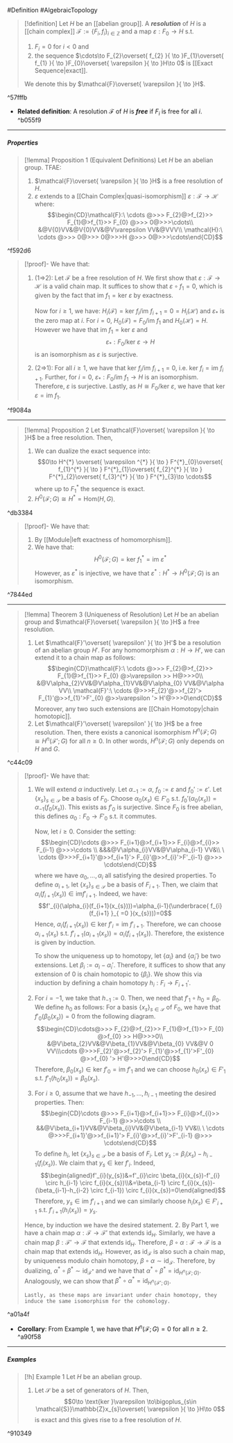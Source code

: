 #Definition #AlgebraicTopology 

> [!definition]
> Let $H$ be an [[abelian group]]. A ***resolution*** of $H$ is a [[chain complex]] $\mathcal{F}:=\{ F_{i} ,f_{i}\}_{i\in\mathbb{Z}}$ and a map $\varepsilon:F_{0}\to H$ s.t. 
> 1. $F_{i}=0$ for $i<0$ and
> 2. the sequence $\cdots\to F_{2}\overset{ f_{2} }{ \to }F_{1}\overset{ f_{1} }{ \to }F_{0}\overset{ \varepsilon }{ \to }H\to 0$ is [[Exact Sequence|exact]].
> 
> We denote this by $\mathcal{F}\overset{ \varepsilon }{ \to }H$.

^57fffb

- **Related definition**: A resolution $\mathcal{F}$ of $H$ is ***free*** if $F_{i}$ is free for all $i$. ^b055f9
---
##### Properties

> [!lemma] Proposition 1 (Equivalent Definitions)
> Let $H$ be an abelian group. TFAE:
> 1. $\mathcal{F}\overset{ \varepsilon }{ \to }H$ is a free resolution of $H$.
> 2. $\varepsilon$ extends to a [[Chain Complex|quasi-isomorphism]] $\varepsilon:\mathcal{F}\to \mathcal{H}$ where: $$\begin{CD}\mathcal{F}:\ \cdots @>>> F_{2}@>f_{2}>> F_{1}@>f_{1}>> F_{0} @>>> 0@>>>\cdots\\ &@V{0}VV&@V{0}VV&@V\varepsilon VV&@VVV\\ \mathcal{H}:\ \cdots @>>> 0@>>> 0@>>>H @>>> 0@>>>\cdots\end{CD}$$

^f592d6

> [!proof]-
> We have that:
> 1. (1=>2): Let $\mathcal{F}$ be a free resolution of $H$. We first show that $\varepsilon:\mathcal{F}\to \mathcal{H}$ is a valid chain map. It suffices to show that $\varepsilon \circ f_{1}= 0$, which is given by the fact that $\text{im }f_{1}=\text{ker }\varepsilon$ by exactness. 
>    
>    Now for $i\geq 1$, we have: $H_{i}(\mathcal{F})=\text{ker }f_{i} / \text{im } f_{i+1}=0=H_{i}(\mathcal{H})$ and $\varepsilon_{*}$ is the zero map at $i$. For $i=0$, $H_{0}(\mathcal{F})=F_{0} / \text{im }f_{1}$ and $H_{0}(\mathcal{H})=H$. However we have that $\text{im } f_{1}=\text{ker }\varepsilon$ and $$\varepsilon_{*}:F_{0} / \text{ker } \varepsilon\to H$$ is an isomorphism as $\varepsilon$ is surjective. 
> 2. (2=>1): For all $i\geq 1$, we have that $\text{ker }f_{i} / \text{im }f_{i+1}= 0$, i.e. $\text{ker }f_{i} = \text{im }f_{i+1}$. Further, for $i=0$, $\varepsilon_{*}:F_{0} / \text{im }f_{1}\to H$ is an isomorphism. Therefore, $\varepsilon$ is surjective. Lastly, as $H\cong F_{0} / \text{ker }\varepsilon$, we have that $\text{ker }\varepsilon = \text{im }f_{1}$. 

^f9084a

---
> [!lemma] Proposition 2
> Let $\mathcal{F}\overset{ \varepsilon }{ \to }H$ be a free resolution. Then, 
> 1. We can dualize the exact sequence into: $$0\to H^{*} \overset{ \varepsilon ^{*} }{ \to } F^{*}_{0}\overset{ f_{1}^{*} }{ \to } F^{*}_{1}\overset{ f_{2}^{*} }{ \to } F^{*}_{2}\overset{ f_{3}^{*} }{ \to } F^{*}_{3}\to \cdots$$where up to $F^{*}_{1}$ the sequence is exact.
> 2. $H^0(\mathcal{F};G)\cong H^{*}=\text{Hom}(H,G)$.

^db3384

> [!proof]-
> We have that:
> 1. By [[Module|left exactness of homomorphism]].
> 2. We have that: $$H^0(\mathcal{F};G)=\text{ker }f^{*}_{1}=\text{im }\varepsilon ^{*}$$However, as $\varepsilon ^{*}$ is injective, we have that $\varepsilon ^{*}:H^{*}\to H^0(\mathcal{F};G)$ is an isomorphism. 

^7844ed

---
> [!lemma] Theorem 3 (Uniqueness of Resolution)
> Let $H$ be an abelian group and $\mathcal{F}\overset{ \varepsilon }{ \to }H$ a free resolution.
> 1. Let $\mathcal{F}'\overset{ \varepsilon' }{ \to }H'$ be a resolution of an abelian group $H'$. For any homomorphism $\alpha:H\to H'$, we can extend it to a chain map as follows: $$\begin{CD}\mathcal{F}:\ \cdots @>>> F_{2}@>f_{2}>> F_{1}@>f_{1}>> F_{0} @>\varepsilon >> H@>>>0\\ &@V\alpha_{2}VV&@V\alpha_{1}VV&@V\alpha_{0} VV&@V\alpha VV\\ \mathcal{F}':\ \cdots @>>>F_{2}'@>>f_{2}'> F_{1}'@>>f_{1}'>F'_{0} @>>\varepsilon '> H'@>>>0\end{CD}$$
> 	Moreover, any two such extensions are [[Chain Homotopy|chain homotopic]].
> 2. Let $\mathcal{F}'\overset{ \varepsilon' }{ \to }H$ be a free resolution. Then, there exists a canonical isomorphism $H^{n}(\mathcal{F};G)\cong H^{n}(\mathcal{F}';G)$ for all $n\geq 0$. In other words, $H^n(\mathcal{F};G)$ only depends on $H$ and $G$.

^c44c09

> [!proof]-
> We have that:
> 1. We will extend $\alpha$ inductively. Let $\alpha_{-1}:= \alpha$, $f_{0}:=\varepsilon$ and $f_{0}':=\varepsilon'$. Let $\{ x_{s} \}_{s\in \mathcal{S}}$ be a basis of $F_{0}$. Choose $\alpha_{0}(x_{s})\in F'_{0}$ s.t. $f_{0}'(\alpha_{0}(x_{s}))=\alpha_{-1}(f_{0}(x_{s}))$. This exists as $f'_{0}$ is surjective. Since $F_{0}$ is free abelian, this defines $\alpha_{0}:F_{0}\to F'_{0}$ s.t. it commutes. 
>    
>    Now, let $i\geq 0$. Consider the setting: $$\begin{CD}\cdots @>>> F_{i+1}@>f_{i+1}>> F_{i}@>f_{i}>> F_{i-1} @>>>\cdots \\ &&&@V\alpha_{i}VV&@V\alpha_{i-1} VV&\\ \ \cdots @>>>F_{i+1}'@>>f_{i+1}'> F_{i}'@>>f_{i}'>F'_{i-1} @>>> \cdots\end{CD}$$where we have $\alpha_{0},\dots,\alpha_{i}$ all satisfying the desired properties. To define $\alpha_{i+1}$, let $\{ x_{s} \}_{s\in \mathcal{S}}$ be a basis of $F_{i+1}$. Then, we claim that $\alpha_{i}(f_{i+1}(x_{s}))\in \text{im}f'_{i+1}$. Indeed, we have: $$f'_{i}(\alpha_{i}(f_{i+1}(x_{s})))=\alpha_{i-1}(\underbrace{ f_{i}(f_{i+1} }_{ =0 }(x_{s})))=0$$Hence, $\alpha_{i}(f_{i+1}(x_{s}))\in \text{ker }f'_{i}=\text{im }f'_{i+1}$. Therefore, we can choose $\alpha_{i+1}(x_{s})$ s.t. $f'_{i+1}(\alpha_{i+1}(x_{s}))=\alpha_{i}(f_{i+1}(x_{s}))$. Therefore, the existence is given by induction. 
>    
>    To show the uniqueness up to homotopy, let $\{ \alpha_{i} \}$ and $\{ \alpha_{i}' \}$ be two extensions. Let $\beta_{i}:=\alpha_{i}-\alpha_{i}'$. Therefore, it suffices to show that any extension of $0$ is chain homotopic to $\{ \beta_{i} \}$. We show this via induction by defining a chain homotopy $h_{i}:F_{i}\to F_{i+1}'$. 
> 	1. For $i=-1$, we take that $h_{-1}:= 0$. Then, we need that $f'_{1} \circ h_{0}=\beta_{0}$. We define $h_{0}$ as follows: For a basis $\{ x_{s} \}_{s\in \mathcal{S}}$ of $F_{0}$, we have that $f'_{0}(\beta_{0}(x_{s}))=0$ from the following diagram. $$\begin{CD}\cdots@>>> F_{2}@>f_{2}>> F_{1}@>f_{1}>> F_{0} @>f_{0} >> H@>>>0\\ &@V\beta_{2}VV&@V\beta_{1}VV&@V\beta_{0} VV&@V 0 VV\\\cdots @>>>F_{2}'@>>f_{2}'> F_{1}'@>>f_{1}'>F'_{0} @>>f_{0} '> H'@>>>0\end{CD}$$Therefore, $\beta_{0}(x_{s})\in \text{ker }f'_{0}=\text{im }f'_{1}$ and we can choose $h_{0}(x_{s})\in F'_{1}$ s.t. $f'_{1}(h_{0}(x_{s}))=\beta_{0}(x_{s})$.
> 	2. For $i\geq 0$, assume that we have $h_{-1},\dots,h_{i-1}$ meeting the desired properties. Then:$$\begin{CD}\cdots @>>> F_{i+1}@>f_{i+1}>> F_{i}@>f_{i}>> F_{i-1} @>>>\cdots \\ &&@V\beta_{i+1}VV&@V\beta_{i}VV&@V\beta_{i-1} VV&\\ \ \cdots @>>>F_{i+1}'@>>f_{i+1}'> F_{i}'@>>f_{i}'>F'_{i-1} @>>> \cdots\end{CD}$$To define $h_{i}$, let $\{ x_{s} \}_{s\in \mathcal{S}}$ be a basis of $F_{i}$. Let $y_{s}:=\beta_{i}(x_{s})-h_{i-1}(f_{i}(x_{s}))$. We claim that $y_{s}\in \text{ker }f'_{i}$. Indeed, $$\begin{aligned}f'_{i}(y_{s})&=f'_{i}\circ \beta_{i}(x_{s})-f'_{i} \circ  h_{i-1} \circ  f_{i}(x_{s})\\&=\beta_{i-1} \circ  f_{i}(x_{s})-(\beta_{i-1}-h_{i-2} \circ  f_{i-1})  \circ  f_{i}(x_{s})=0\end{aligned}$$Therefore, $y_{s}\in \text{im } f'_{i+1}$ and we can similarly choose $h_{i}(x_{s})\in F'_{i+1}$ s.t. $f'_{i+1}(h_{i}(x_{s}))=y_{s}$. 
> 
> 	 Hence, by induction we have the desired statement.
>  2. By Part 1, we have a chain map $\alpha: \mathcal{F}\to \mathcal{F'}$ that extends $\text{id}_{H}$. Similarly, we have a chain map $\beta:\mathcal{F}'\to \mathcal{F}$ that extends $\text{id}_{H}$. Therefore, $\beta \circ \alpha:\mathcal{F}\to \mathcal{F}$ is a chain map that extends $\text{id}_{H}$. However, as $\text{id}_{\mathcal{F}}$ is also such a chain map, by uniqueness modulo chain homotopy, $\beta \circ \alpha\sim \text{id}_{\mathcal{F}}$. Therefore, by dualizing, $\alpha ^{*}\circ \beta ^{*}\sim \text{id}_{\mathcal{F}^{*}}$ and we have that $\alpha ^{*} \circ \beta ^{*}=\text{id}_{H^n(\mathcal{F};G)}$. Analogously, we can show that $\beta ^{*} \circ \alpha ^{*}=\text{id}_{H^n(\mathcal{F}'; G)}$. 
>     
>     Lastly, as these maps are invariant under chain homotopy, they induce the same isomorphism for the cohomology.

^a01a4f

- **Corollary**: From Example 1, we have that $H^n(\mathcal{F};G)=0$ for all $n\geq 2$.  ^a90f58
---
##### Examples
> [!h] Example 1
> Let $H$ be an abelian group. 
> 1. Let $\mathcal{S}$ be a set of generators of $H$. Then, $$0\to \text{ker }\varepsilon \to\bigoplus_{s\in \mathcal{S}}\mathbb{Z}x_{s}\overset{ \varepsilon }{ \to }H\to 0$$ is exact and this gives rise to a free resolution of $H$.

^910349
